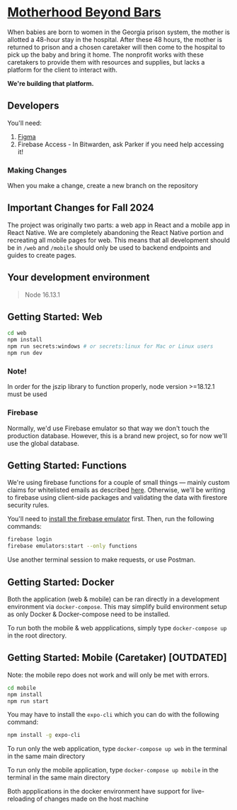 # [Motherhood Beyond Bars](https://www.motherhoodbeyond.org/)

When babies are born to women in the Georgia prison system, the mother is allotted a 48-hour stay in the hospital. After these 48 hours, the mother is returned to prison and a chosen caretaker will then come to the hospital to pick up the baby and bring it home. The nonprofit works with these caretakers to provide them with resources and supplies, but lacks a platform for the client to interact with.

**We're building that platform.**

## Developers

You'll need:

1. [Figma](<https://www.figma.com/design/1eq6iy7h2Cd7rYTxPB4s5P/Motherhood-Beyond-Bars-%2F-Spr2022-(Copy)?node-id=6212-1439&node-type=CANVAS&t=c1VA2QufmU1WeN6E-0>)
2. Firebase Access - In Bitwarden, ask Parker if you need help accessing it!

### Making Changes

When you make a change, create a new branch on the repository

## Important Changes for Fall 2024

The project was originally two parts: a web app in React and a mobile app in React Native. We are completely abandoning the React Native portion and recreating all mobile pages for web. This means that all development should be in `/web` and `/mobile` should only be used to backend endpoints and guides to create pages.

## Your development environment

> Node 16.13.1

## Getting Started: Web

```bash
cd web
npm install
npm run secrets:windows # or secrets:linux for Mac or Linux users
npm run dev
```

### Note!

In order for the jszip library to function properly, node version >=18.12.1 must be used

### Firebase

Normally, we'd use Firebase emulator so that way we don't touch the production database. However, this is a brand new project, so for now we'll use the global database.

## Getting Started: Functions

We're using firebase functions for a couple of small things — mainly custom claims for whitelisted emails as described [here](https://stackoverflow.com/questions/46552886/firebase-authentication-with-whitelisted-email-addresses). Otherwise, we'll be writing to firebase using client-side packages and validating the data with firestore security rules.

You'll need to [install the firebase emulator](https://firebase.google.com/docs/emulator-suite) first. Then, run the following commands:

```bash
firebase login
firebase emulators:start --only functions
```

Use another terminal session to make requests, or use Postman.

## Getting Started: Docker

Both the application (web & mobile) can be ran directly in a development environment via `docker-compose`. This may simplify build environment setup as only Docker & Docker-compose need to be installed.

To run both the mobile & web appplications, simply type `docker-compose up` in the root directory.

## Getting Started: Mobile (Caretaker) [OUTDATED]

Note: the mobile repo does not work and will only be met with errors.

```bash
cd mobile
npm install
npm run start
```

You may have to install the `expo-cli` which you can do with the following command:

```bash
npm install -g expo-cli
```

To run only the web application, type `docker-compose up web` in the terminal in the same main directory

To run only the mobile application, type `docker-compose up mobile` in the terminal in the same main directory

Both appplications in the docker environment have support for live-reloading of changes made on the host machine
